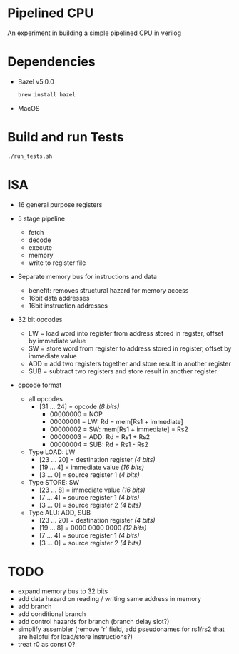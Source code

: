 # Pipelined CPU

An experiment in building a simple pipelined CPU in verilog

# Dependencies

- Bazel v5.0.0

   ```bash
   brew install bazel
   ```

- MacOS

# Build and run Tests

``` bash
./run_tests.sh
```

# ISA

- 16 general purpose registers

- 5 stage pipeline
  - fetch
  - decode
  - execute
  - memory
  - write to register file

- Separate memory bus for instructions and data
  - benefit: removes structural hazard for memory access
  - 16bit data addresses
  - 16bit instruction addresses

- 32 bit opcodes
  - LW = load word into register from address stored in regster, offset by immediate value
  - SW = store word from register to address stored in register, offset by immediate value
  - ADD = add two registers together and store result in another register
  - SUB = subtract two registers and store result in another register

- opcode format
  - all opcodes
    - [31 ... 24] = opcode *(8 bits)*
        - 00000000 = NOP
        - 00000001 = LW: Rd = mem[Rs1 + immediate]
        - 00000002 = SW: mem[Rs1 + immediate] = Rs2
        - 00000003 = ADD: Rd = Rs1 + Rs2
        - 00000004 = SUB: Rd = Rs1 - Rs2
  - Type LOAD: LW
    - [23 ... 20] = destination register *(4 bits)*
    - [19 ... 4] = immediate value *(16 bits)*
    - [3 ... 0] = source register 1 *(4 bits)*
  - Type STORE: SW
    - [23 ... 8] = immediate value *(16 bits)*
    - [7 ... 4] = source register 1 *(4 bits)*
    - [3 ... 0] = source register 2 *(4 bits)*
  - Type ALU: ADD, SUB
    - [23 ... 20] = destination register *(4 bits)*
    - [19 ... 8] = 0000 0000 0000 *(12 bits)*
    - [7 ... 4] = source register 1 *(4 bits)*
    - [3 ... 0] = source register 2 *(4 bits)*

# TODO

- expand memory bus to 32 bits
- add data hazard on reading / writing same address in memory
- add branch
- add conditional branch
- add control hazards for branch (branch delay slot?)
- simplify assembler (remove 'r' field, add pseudonames for rs1/rs2 that are helpful for load/store instructions?)
- treat r0 as const 0?
